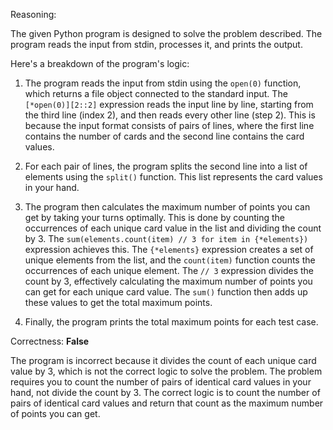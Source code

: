 Reasoning: 

The given Python program is designed to solve the problem described. The program reads the input from stdin, processes it, and prints the output.

Here's a breakdown of the program's logic:

1. The program reads the input from stdin using the `open(0)` function, which returns a file object connected to the standard input. The `[*open(0)][2::2]` expression reads the input line by line, starting from the third line (index 2), and then reads every other line (step 2). This is because the input format consists of pairs of lines, where the first line contains the number of cards and the second line contains the card values.

2. For each pair of lines, the program splits the second line into a list of elements using the `split()` function. This list represents the card values in your hand.

3. The program then calculates the maximum number of points you can get by taking your turns optimally. This is done by counting the occurrences of each unique card value in the list and dividing the count by 3. The `sum(elements.count(item) // 3 for item in {*elements})` expression achieves this. The `{*elements}` expression creates a set of unique elements from the list, and the `count(item)` function counts the occurrences of each unique element. The `// 3` expression divides the count by 3, effectively calculating the maximum number of points you can get for each unique card value. The `sum()` function then adds up these values to get the total maximum points.

4. Finally, the program prints the total maximum points for each test case.

Correctness: **False**

The program is incorrect because it divides the count of each unique card value by 3, which is not the correct logic to solve the problem. The problem requires you to count the number of pairs of identical card values in your hand, not divide the count by 3. The correct logic is to count the number of pairs of identical card values and return that count as the maximum number of points you can get.
